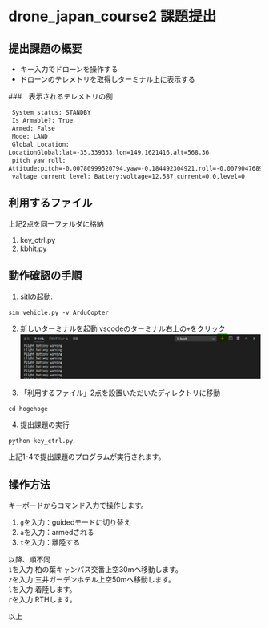 # drone_japan_course2 課題提出

## 提出課題の概要
- キー入力でドローンを操作する
- ドローンのテレメトリを取得しターミナル上に表示する

###　表示されるテレメトリの例
```
 System status: STANDBY
 Is Armable?: True
 Armed: False
 Mode: LAND
 Global Location: LocationGlobal:lat=-35.339333,lon=149.1621416,alt=568.36
 pitch yaw roll: Attitude:pitch=-0.00780999520794,yaw=-0.184492304921,roll=-0.00790476892143
 valtage current level: Battery:voltage=12.587,current=0.0,level=0
```

## 利用するファイル
上記2点を同一フォルダに格納
1. key_ctrl.py
2. kbhit.py

## 動作確認の手順
1. sitlの起動:
```
sim_vehicle.py -v ArduCopter
```
2. 新しいターミナルを起動
vscodeのターミナル右上の`+`をクリック
![ターミナルの画像](https://github.com/yoppii12/drone_japan_course2/blob/master/%E3%82%B3%E3%83%A1%E3%83%B3%E3%83%88%202020-07-18%20015206.jpg)


3. 「利用するファイル」2点を設置いただいたディレクトリに移動
```
cd hogehoge
```

4. 提出課題の実行
```
python key_ctrl.py
```

上記1-4で提出課題のプログラムが実行されます。

## 操作方法
キーボードからコマンド入力で操作します。
1. `g`を入力：guidedモードに切り替え
2. `a`を入力：armedされる
3. `t`を入力：離陸する

以降、順不同  
`1`を入力:柏の葉キャンパス交番上空30mへ移動します。  
`2`を入力:三井ガーデンホテル上空50mへ移動します。  
`l`を入力:着陸します。  
`r`を入力:RTHします。  
  
以上




